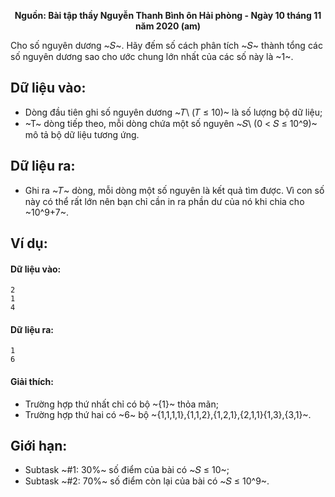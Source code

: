 **<center>Nguồn: Bài tập thầy Nguyễn Thanh Bình ôn Hải phòng - Ngày 10 tháng 11 năm 2020 (am)</center>**

Cho số nguyên dương ~𝑆~. Hãy đếm số cách phân tích ~𝑆~ thành tổng các số nguyên dương sao cho ước chung lớn nhất của các số này là ~1~.

## Dữ liệu vào:
- Dòng đầu tiên ghi số nguyên dương ~𝑇\ (𝑇 ≤ 10)~ là số lượng bộ dữ liệu;
- ~T~ dòng tiếp theo, mỗi dòng chứa một số nguyên ~𝑆\ (0 < 𝑆 ≤ 10^9)~ mô tả bộ dữ liệu tương ứng.

## Dữ liệu ra:
- Ghi ra ~𝑇~ dòng, mỗi dòng một số nguyên là kết quả tìm được. Vì con số này có thể rất lớn nên bạn chỉ cần in ra phần dư của nó khi chia cho ~10^9+7~.

## Ví dụ:
#### Dữ liệu vào:
```
2
1
4
```

#### Dữ liệu ra:
```
1
6
```

#### Giải thích:
- Trường hợp thứ nhất chỉ có bộ ~\{1\}~ thỏa mãn;
- Trường hợp thứ hai có ~6~ bộ ~\{1,1,1,1\},\{1,1,2\},\{1,2,1\},\{2,1,1\}\{1,3\},\{3,1\}~.

## Giới hạn:
- Subtask ~\#1: 30\%~ số điểm của bài có ~𝑆 ≤ 10~;
- Subtask ~\#2: 70\%~ số điểm còn lại của bài có ~𝑆 ≤ 10^9~.